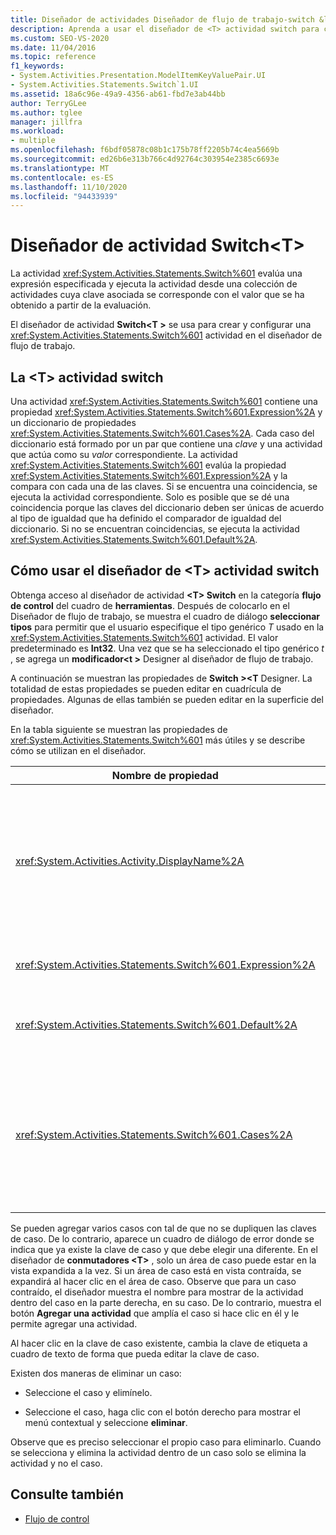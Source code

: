 ```yaml
---
title: Diseñador de actividades Diseñador de flujo de trabajo-switch &lt; T &gt;
description: Aprenda a usar el diseñador de <T> actividad switch para crear y configurar una <T> actividad de cambio en el diseñador de flujo de trabajo.
ms.custom: SEO-VS-2020
ms.date: 11/04/2016
ms.topic: reference
f1_keywords:
- System.Activities.Presentation.ModelItemKeyValuePair.UI
- System.Activities.Statements.Switch`1.UI
ms.assetid: 18a6c96e-49a9-4356-ab61-fbd7e3ab44bb
author: TerryGLee
ms.author: tglee
manager: jillfra
ms.workload:
- multiple
ms.openlocfilehash: f6bdf05878c08b1c175b78ff2205b74c4ea5669b
ms.sourcegitcommit: ed26b6e313b766c4d92764c303954e2385c6693e
ms.translationtype: MT
ms.contentlocale: es-ES
ms.lasthandoff: 11/10/2020
ms.locfileid: "94433939"
---
```

# <a name="switcht-activity-designer"></a>Diseñador de actividad Switch\<T>

La actividad <xref:System.Activities.Statements.Switch%601> evalúa una expresión especificada y ejecuta la actividad desde una colección de actividades cuya clave asociada se corresponde con el valor que se ha obtenido a partir de la evaluación.

El diseñador de actividad **Switch<T \>** se usa para crear y configurar una <xref:System.Activities.Statements.Switch%601> actividad en el diseñador de flujo de trabajo.

## <a name="the-switchtactivity"></a>La \<T> actividad switch

Una actividad <xref:System.Activities.Statements.Switch%601> contiene una propiedad <xref:System.Activities.Statements.Switch%601.Expression%2A> y un diccionario de propiedades <xref:System.Activities.Statements.Switch%601.Cases%2A>. Cada caso del diccionario está formado por un par que contiene una *clave* y una actividad que actúa como su *valor* correspondiente. La actividad <xref:System.Activities.Statements.Switch%601> evalúa la propiedad <xref:System.Activities.Statements.Switch%601.Expression%2A> y la compara con cada una de las claves. Si se encuentra una coincidencia, se ejecuta la actividad correspondiente. Solo es posible que se dé una coincidencia porque las claves del diccionario deben ser únicas de acuerdo al tipo de igualdad que ha definido el comparador de igualdad del diccionario. Si no se encuentran coincidencias, se ejecuta la actividad <xref:System.Activities.Statements.Switch%601.Default%2A>.

## <a name="how-to-use-the-switcht-activity-designer"></a>Cómo usar el diseñador de \<T> actividad switch

Obtenga acceso al diseñador de actividad **\<T> Switch** en la categoría **flujo de control** del cuadro de **herramientas**. Después de colocarlo en el Diseñador de flujo de trabajo, se muestra el cuadro de diálogo **seleccionar tipos** para permitir que el usuario especifique el tipo genérico *T* usado en la <xref:System.Activities.Statements.Switch%601> actividad. El valor predeterminado es **Int32**. Una vez que se ha seleccionado el tipo genérico *t* , se agrega un **modificador<t \>** Designer al diseñador de flujo de trabajo.

A continuación se muestran las propiedades de **Switch \><T** Designer. La totalidad de estas propiedades se pueden editar en cuadrícula de propiedades. Algunas de ellas también se pueden editar en la superficie del diseñador.

En la tabla siguiente se muestran las propiedades de <xref:System.Activities.Statements.Switch%601> más útiles y se describe cómo se utilizan en el diseñador.

|Nombre de propiedad|Obligatorio|Uso|
|-|--------------|-|
|<xref:System.Activities.Activity.DisplayName%2A>|Falso|Especifica el nombre descriptivo del diseñador de actividades <xref:System.Activities.Statements.Switch%601>. El valor predeterminado es switch<Int32 \> . El valor se puede editar en la ventana **propiedades** o directamente en el encabezado del diseñador.<br /><br /> Aunque el valor de la propiedad <xref:System.Activities.Activity.DisplayName%2A> no sea obligatorio, el procedimiento recomendado es usar uno.|
|<xref:System.Activities.Statements.Switch%601.Expression%2A>|True|Especifica la expresión que se utiliza para comparar con las claves en la colección de casos con el fin de determinar el caso que se va a ejecutar.|
|<xref:System.Activities.Statements.Switch%601.Default%2A>||Especifica la actividad que se va a ejecutar si no se encuentran coincidencias. Haga clic en el botón **Agregar una actividad** en el diseñador para abrir el cuadro **predeterminado** donde se puede quitar la actividad.|
|<xref:System.Activities.Statements.Switch%601.Cases%2A>||Especifica los casos que se van a evaluar. Para agregar un caso, haga clic en el botón **Agregar nuevo caso** en la parte inferior del diseñador de **\<T> conmutadores** . El botón cambia a un cuadro de texto (cuadro combinado si el tipo genérico seleccionado al agregar el modificador \<T> es cadena o enumeración). Después de agregar una clave en el cuadro **valor de caso** , el área de caso se expande y se puede quitar una actividad donde el texto de la sugerencia "Coloque la actividad aquí" para definir la lógica de ejecución para el caso.|

Se pueden agregar varios casos con tal de que no se dupliquen las claves de caso. De lo contrario, aparece un cuadro de diálogo de error donde se indica que ya existe la clave de caso y que debe elegir una diferente. En el diseñador de **conmutadores \<T>** , solo un área de caso puede estar en la vista expandida a la vez. Si un área de caso está en vista contraída, se expandirá al hacer clic en el área de caso. Observe que para un caso contraído, el diseñador muestra el nombre para mostrar de la actividad dentro del caso en la parte derecha, en su caso. De lo contrario, muestra el botón **Agregar una actividad** que amplía el caso si hace clic en él y le permite agregar una actividad.

Al hacer clic en la clave de caso existente, cambia la clave de etiqueta a cuadro de texto de forma que pueda editar la clave de caso.

Existen dos maneras de eliminar un caso:

- Seleccione el caso y elimínelo.

- Seleccione el caso, haga clic con el botón derecho para mostrar el menú contextual y seleccione **eliminar**.

Observe que es preciso seleccionar el propio caso para eliminarlo. Cuando se selecciona y elimina la actividad dentro de un caso solo se elimina la actividad y no el caso.

## <a name="see-also"></a>Consulte también

- [Flujo de control](../workflow-designer/control-flow-activity-designers.md)
